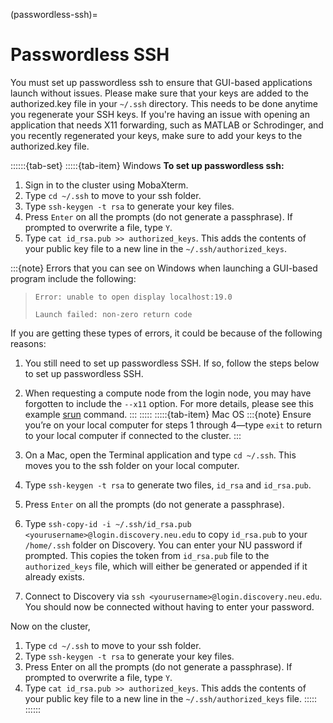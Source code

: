 (passwordless-ssh)=
# Passwordless SSH

You must set up passwordless ssh to ensure that GUI-based applications launch without issues. Please make sure that your keys are added to the authorized.key file in your `~/.ssh` directory. This needs to be done anytime you regenerate your SSH keys. If you're having an issue with opening an application that needs X11 forwarding, such as MATLAB or Schrodinger, and you recently regenerated your keys, make sure to add your keys to the authorized.key file.

::::::{tab-set}
:::::{tab-item} Windows
**To set up passwordless ssh:**

1. Sign in to the cluster using MobaXterm.
1. Type `cd ~/.ssh` to move to your ssh folder.
1. Type `ssh-keygen -t rsa` to generate your key files.
1. Press `Enter` on all the prompts (do not generate a passphrase). If prompted to overwrite a file, type `Y`.
1. Type `cat id_rsa.pub >> authorized_keys`. This adds the contents of your public key file to a new line in the `~/.ssh/authorized_keys`.

:::{note}
Errors that you can see on Windows when launching a GUI-based program include the following:

> `Error: unable to open display localhost:19.0`
>
> `Launch failed: non-zero return code`

If you are getting these types of errors, it could be because of the following reasons:

1. You still need to set up passwordless SSH. If so, follow the steps below to set up passwordless SSH.
1. When requesting a compute node from the login node, you may have forgotten to include the `--x11` option. For more details, please see this example [srun](https://rc-docs.northeastern.edu/en/latest/using-discovery/srun.html?highlight=X11#srun-examples) command.
:::
:::::
:::::{tab-item} Mac OS
:::{note}
Ensure you’re on your local computer for steps 1 through 4—type `exit` to return to your local computer if connected to the cluster.
:::

1. On a Mac, open the Terminal application and type `cd ~/.ssh`. This moves you to the ssh folder on your local computer.
1. Type `ssh-keygen -t rsa` to generate two files, `id_rsa` and `id_rsa.pub`.
1. Press `Enter` on all the prompts (do not generate a passphrase).
1. Type `ssh-copy-id -i ~/.ssh/id_rsa.pub <yourusername>@login.discovery.neu.edu` to copy `id_rsa.pub` to your `/home/.ssh` folder on Discovery. You can enter your NU password if prompted. This copies the token from `id_rsa.pub` file to the `authorized_keys` file, which will either be generated or appended if it already exists.
1. Connect to Discovery via `ssh <yourusername>@login.discovery.neu.edu`. You should now be connected without having to enter your password.

Now on the cluster,

1. Type `cd ~/.ssh` to move to your ssh folder.
1. Type `ssh-keygen -t rsa` to generate your key files.
1. Press Enter on all the prompts (do not generate a passphrase). If prompted to overwrite a file, type `Y`.
1. Type `cat id_rsa.pub >> authorized_keys`. This adds the contents of your public key file to a new line in the `~/.ssh/authorized_keys` file.
:::::
::::::
